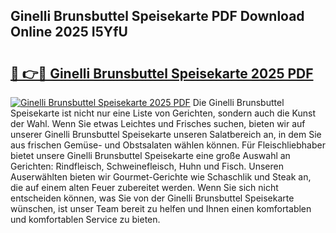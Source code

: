 ## Ginelli Brunsbuttel Speisekarte PDF Download Online 2025 I5YfU

# <h2><a href="http://gc6nt9t.nevu.top/?p=Ginelli+Brunsbuttel+Speisekarte">🔗 👉🔴 Ginelli Brunsbuttel Speisekarte 2025 PDF</a></h2>

[![Ginelli Brunsbuttel Speisekarte 2025 PDF](https://i.imgur.com/dBaPXMq.png)](http://gc6nt9t.nevu.top/?p=Ginelli+Brunsbuttel+Speisekarte)
Die Ginelli Brunsbuttel Speisekarte ist nicht nur eine Liste von Gerichten, sondern auch die Kunst der Wahl. Wenn Sie etwas Leichtes und Frisches suchen, bieten wir auf unserer Ginelli Brunsbuttel Speisekarte unseren Salatbereich an, in dem Sie aus frischen Gemüse- und Obstsalaten wählen können. Für Fleischliebhaber bietet unsere Ginelli Brunsbuttel Speisekarte eine große Auswahl an Gerichten: Rindfleisch, Schweinefleisch, Huhn und Fisch. Unseren Auserwählten bieten wir Gourmet-Gerichte wie Schaschlik und Steak an, die auf einem alten Feuer zubereitet werden. Wenn Sie sich nicht entscheiden können, was Sie von der Ginelli Brunsbuttel Speisekarte wünschen, ist unser Team bereit zu helfen und Ihnen einen komfortablen und komfortablen Service zu bieten.
